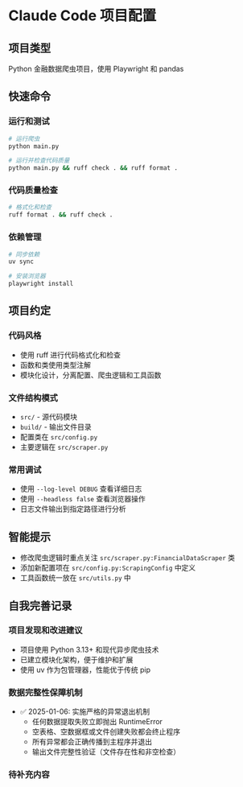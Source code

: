 # Claude Code 项目配置

## 项目类型
Python 金融数据爬虫项目，使用 Playwright 和 pandas

## 快速命令

### 运行和测试
```bash
# 运行爬虫
python main.py

# 运行并检查代码质量
python main.py && ruff check . && ruff format .
```

### 代码质量检查
```bash
# 格式化和检查
ruff format . && ruff check .
```

### 依赖管理
```bash
# 同步依赖
uv sync

# 安装浏览器
playwright install
```

## 项目约定

### 代码风格
- 使用 ruff 进行代码格式化和检查
- 函数和类使用类型注解
- 模块化设计，分离配置、爬虫逻辑和工具函数

### 文件结构模式
- `src/` - 源代码模块
- `build/` - 输出文件目录
- 配置类在 `src/config.py`
- 主要逻辑在 `src/scraper.py`

### 常用调试
- 使用 `--log-level DEBUG` 查看详细日志
- 使用 `--headless false` 查看浏览器操作
- 日志文件输出到指定路径进行分析

## 智能提示
- 修改爬虫逻辑时重点关注 `src/scraper.py:FinancialDataScraper` 类
- 添加新配置项在 `src/config.py:ScrapingConfig` 中定义
- 工具函数统一放在 `src/utils.py` 中

## 自我完善记录
<!-- Claude Code 会在这里自动记录项目改进和学习内容 -->

### 项目发现和改进建议
- 项目使用 Python 3.13+ 和现代异步爬虫技术
- 已建立模块化架构，便于维护和扩展
- 使用 uv 作为包管理器，性能优于传统 pip

### 数据完整性保障机制
- ✅ 2025-01-06: 实施严格的异常退出机制
  - 任何数据提取失败立即抛出 RuntimeError
  - 空表格、空数据框或文件创建失败都会终止程序
  - 所有异常都会正确传播到主程序并退出
  - 输出文件完整性验证（文件存在性和非空检查）

### 待补充内容
<!-- 在后续对话中根据需要添加新的发现和改进 -->